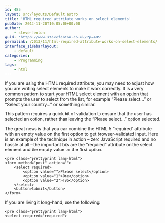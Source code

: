 ```yaml
---
id: 485
layout: src/layouts/Default.astro
title: 'HTML required attribute works on select elements'
pubDate: 2013-11-20T10:05:00+00:00
author:
    - steve-fenton
guid: 'https://www.stevefenton.co.uk/?p=485'
permalink: /2013/11/html-required-attribute-works-on-select-elements/
interface_sidebarlayout:
    - default
categories:
    - Programming
tags:
    - html
---
```


If you are using the HTML required attribute, you may need to adjust how you are writing select elements to make it work correctly. It is a very common pattern to start your HTML select element with an option that prompts the user to select from the list, for example “Please select…” or “Select your country…” or something similar.

This pattern requires a quick bit of validation to ensure that the user has selected an option, rather than leaving the “Please select…” option selected.

The great news is that you can combine the HTML 5 “required” attribute with an empty value on the first option to get browser-validated input. Here is an example of the technique in action – zero JavaScript required and no hassle at all – the important bits are the “required” attribute on the select element and the empty value on the first option.

```
<pre class="prettyprint lang-html">
<form method="post" action="">
    <select required>
        <option value="">Please select</option>
        <option value="1">One</option>
        <option value="2">Two</option>
    </select>
    <button>Submit</button>
</form>
```

If you are living it long-hand, use the following:

```
<pre class="prettyprint lang-html">
<select required="required">
```